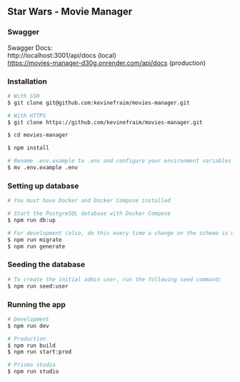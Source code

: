 ## Star Wars - Movie Manager

### Swagger
Swagger Docs:\
http://localhost:3001/api/docs (local)\
https://movies-manager-d30g.onrender.com/api/docs (production)

### Installation

```bash
# With SSH
$ git clone git@github.com:kevinefraim/movies-manager.git

# With HTTPS
$ git clone https://github.com/kevinefraim/movies-manager.git

$ cd movies-manager

$ npm install

# Rename .env.example to .env and configure your environment variables
$ mv .env.example .env

```

### Setting up database

```bash
# You must have Docker and Docker Compose installed

# Start the PostgreSQL database with Docker Compose
$ npm run db:up

# For development (also, do this every time a change on the schema is made)
$ npm run migrate
$ npm run generate
```

### Seeding the database

```bash
# To create the initial admin user, run the following seed command:
$ npm run seed:user
```

### Running the app

```bash
# Development
$ npm run dev

# Production
$ npm run build
$ npm run start:prod

# Prisma studio
$ npm run studio
```
